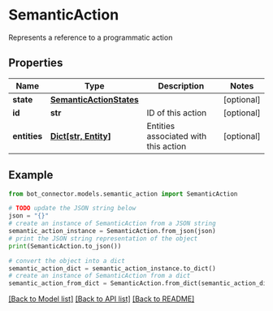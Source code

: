 # SemanticAction

Represents a reference to a programmatic action

## Properties

Name | Type | Description | Notes
------------ | ------------- | ------------- | -------------
**state** | [**SemanticActionStates**](SemanticActionStates.md) |  | [optional] 
**id** | **str** | ID of this action | [optional] 
**entities** | [**Dict[str, Entity]**](Entity.md) | Entities associated with this action | [optional] 

## Example

```python
from bot_connector.models.semantic_action import SemanticAction

# TODO update the JSON string below
json = "{}"
# create an instance of SemanticAction from a JSON string
semantic_action_instance = SemanticAction.from_json(json)
# print the JSON string representation of the object
print(SemanticAction.to_json())

# convert the object into a dict
semantic_action_dict = semantic_action_instance.to_dict()
# create an instance of SemanticAction from a dict
semantic_action_from_dict = SemanticAction.from_dict(semantic_action_dict)
```
[[Back to Model list]](../README.md#documentation-for-models) [[Back to API list]](../README.md#documentation-for-api-endpoints) [[Back to README]](../README.md)


